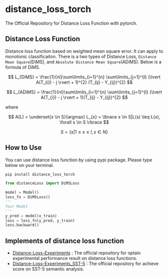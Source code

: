 # distance_loss_torch
The Official Repository for Distance Loss Function with pytorch.

## Distance Loss Function
Distance loss function based on weighted mean square error. It can apply to monotonic classificaiton. There is a two types of Distance Loss, `Distance Mean Square`(DiMS), and `Absolute Distance Mean Square`(ADiMS). Below is a formula of DiMS.

$$
L_{DiMS} = \frac{1}{nl}\sum\limits_{i=1}^{n} \sum\limits_{j=1}^{l} (\lvert A(T_{i}) - j \rvert + 1)^{2} (T_{ij} - Y_{ij})^{2}
$$

$$
L_{ADiMS} = \frac{1}{nl}\sum\limits_{i=1}^{n} \sum\limits_{j=1}^{l} (\lvert A(T_{i}) - j \rvert + 1)(T_{ij} - Y_{ij})^{2}
$$

where

$$
A(L) = \underset{x \in S}{argmax} L_{x} = \lbrace x \in S|L(s) \leq L(x), \forall s \in S \rbrace
$$

$$
S = \lbrace s|1 \leq s \leq l, s \in N\rbrace
$$

## How to Use
You can use distance loss function by using pypi package. Please type below on your terminal.

```bash
pip install distance_loss_torch
```

```python
from distanceLoss import DiMSLoss

model = Model()
loss_fn = DiMSLoss()
'''
Your Model
'''
y_pred = model(x_train)
loss = loss_fn(y_pred, y_train)
loss.backward()
```
## Implements of distance loss function
- [Distance-Loss-Experiments](https://github.com/9tailwolf/Distance-Loss-Experiments) : The official repository for optain experimental performance result on distance loss functions.
- [Distance-Loss-Experiments_SST-5](https://github.com/9tailwolf/Distance-Loss-Experiment_SST-5) : The official repository for achieve score on SST-5 semantic analysis. 
